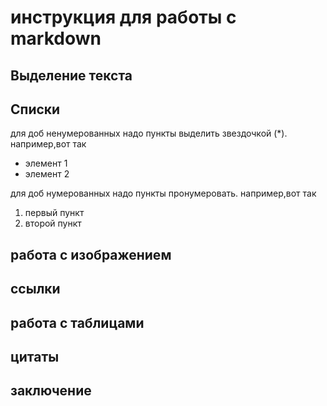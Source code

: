 # инструкция для работы с markdown

## Выделение текста

## Списки

для доб ненумерованных надо пункты выделить звездочкой (*). например,вот так
* элемент 1
* элемент 2

для доб нумерованных надо пункты пронумеровать. например,вот так
1. первый пункт
2. второй пункт

## работа с изображением

## ссылки

## работа с таблицами

## цитаты

## заключение